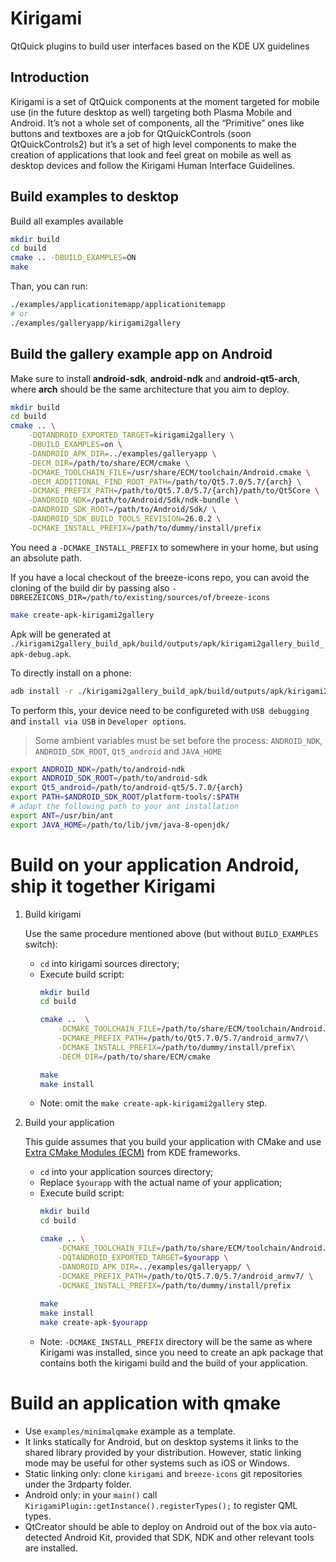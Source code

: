 # Kirigami

QtQuick plugins to build user interfaces based on the KDE UX guidelines

## Introduction

Kirigami is a set of QtQuick components at the moment targeted for mobile use (in the future desktop as well) targeting both Plasma Mobile and Android. It’s not a whole set of components, all the “Primitive” ones like buttons and textboxes are a job for QtQuickControls (soon QtQuickControls2) but it’s a set of high level components to make the creation of applications that look and feel great on mobile as well as desktop devices and follow the Kirigami Human Interface Guidelines.

## Build examples to desktop

Build all examples available

```sh
mkdir build
cd build
cmake .. -DBUILD_EXAMPLES=ON
make
```

Than, you can run:

```sh
./examples/applicationitemapp/applicationitemapp
# or
./examples/galleryapp/kirigami2gallery
```

## Build the gallery example app on Android

Make sure to install **android-sdk**, **android-ndk** and **android-qt5-arch**, where **arch** should be the same architecture that you aim to deploy.

```sh
mkdir build
cd build
cmake .. \
    -DQTANDROID_EXPORTED_TARGET=kirigami2gallery \
    -DBUILD_EXAMPLES=on \
    -DANDROID_APK_DIR=../examples/galleryapp \
    -DECM_DIR=/path/to/share/ECM/cmake \
    -DCMAKE_TOOLCHAIN_FILE=/usr/share/ECM/toolchain/Android.cmake \
    -DECM_ADDITIONAL_FIND_ROOT_PATH=/path/to/Qt5.7.0/5.7/{arch} \
    -DCMAKE_PREFIX_PATH=/path/to/Qt5.7.0/5.7/{arch}/path/to/Qt5Core \
    -DANDROID_NDK=/path/to/Android/Sdk/ndk-bundle \
    -DANDROID_SDK_ROOT=/path/to/Android/Sdk/ \
    -DANDROID_SDK_BUILD_TOOLS_REVISION=26.0.2 \
    -DCMAKE_INSTALL_PREFIX=/path/to/dummy/install/prefix
```

You need a `-DCMAKE_INSTALL_PREFIX` to somewhere in your home, but using an absolute path.

If you have a local checkout of the breeze-icons repo, you can avoid the cloning of the build dir
by passing also `-DBREEZEICONS_DIR=/path/to/existing/sources/of/breeze-icons`

```sh
make create-apk-kirigami2gallery
```

Apk will be generated at `./kirigami2gallery_build_apk/build/outputs/apk/kirigami2gallery_build_apk-debug.apk`.

To directly install on a phone:

```sh
adb install -r ./kirigami2gallery_build_apk/build/outputs/apk/kirigami2gallery_build_apk-debug.apk
```

To perform this, your device need to be configureted with `USB debugging` and `install via USB` in `Developer options`.

> Some ambient variables must be set before the process: `ANDROID_NDK`, `ANDROID_SDK_ROOT`, `Qt5_android` and `JAVA_HOME`

```sh
export ANDROID_NDK=/path/to/android-ndk
export ANDROID_SDK_ROOT=/path/to/android-sdk
export Qt5_android=/path/to/android-qt5/5.7.0/{arch}
export PATH=$ANDROID_SDK_ROOT/platform-tools/:$PATH
# adapt the following path to your ant installation
export ANT=/usr/bin/ant
export JAVA_HOME=/path/to/lib/jvm/java-8-openjdk/
```

# Build on your application Android, ship it together Kirigami

1) Build kirigami

   Use the same procedure mentioned above (but without `BUILD_EXAMPLES` switch):
    - `cd` into kirigami sources directory;
    - Execute build script:
        ```sh
        mkdir build
        cd build
        
        cmake ..  \
            -DCMAKE_TOOLCHAIN_FILE=/path/to/share/ECM/toolchain/Android.cmake\
            -DCMAKE_PREFIX_PATH=/path/to/Qt5.7.0/5.7/android_armv7/\
            -DCMAKE_INSTALL_PREFIX=/path/to/dummy/install/prefix\
            -DECM_DIR=/path/to/share/ECM/cmake
        
        make
        make install
        ```
    - Note: omit the `make create-apk-kirigami2gallery` step.

2) Build your application

   This guide assumes that you build your application with CMake and use [Extra CMake Modules (ECM)](https://api.kde.org/ecm/) from KDE frameworks.
    - `cd` into your application sources directory;
    - Replace `$yourapp` with the actual name of your application;
    - Execute build script:
        ```sh
        mkdir build
        cd build
        
        cmake .. \
            -DCMAKE_TOOLCHAIN_FILE=/path/to/share/ECM/toolchain/Android.cmake \
            -DQTANDROID_EXPORTED_TARGET=$yourapp \
            -DANDROID_APK_DIR=../examples/galleryapp/ \
            -DCMAKE_PREFIX_PATH=/path/to/Qt5.7.0/5.7/android_armv7/ \
            -DCMAKE_INSTALL_PREFIX=/path/to/dummy/install/prefix
            
        make
        make install
        make create-apk-$yourapp
        ```
    - Note: `-DCMAKE_INSTALL_PREFIX` directory will be the same as where Kirigami was installed,
    since you need to create an apk package that contains both the kirigami build and the
    build of your application.

# Build an application with qmake

* Use `examples/minimalqmake` example as a template.
* It links statically for Android, but on desktop systems it links to the shared library provided by your distribution. However, static linking mode may be useful for other systems such as iOS or Windows.
* Static linking only: clone `kirigami` and `breeze-icons` git repositories under the 3rdparty folder.
* Android only: in your `main()` call `KirigamiPlugin::getInstance().registerTypes();` to register QML types.
* QtCreator should be able to deploy on Android out of the box via auto-detected Android Kit, provided that SDK, NDK and other relevant tools are installed.
